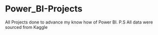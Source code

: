 # Power_BI-Projects
All Projects done to advance my know how of Power BI. P.S All data were sourced from Kaggle
